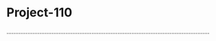 # Project-110
.....................................................................................................................
